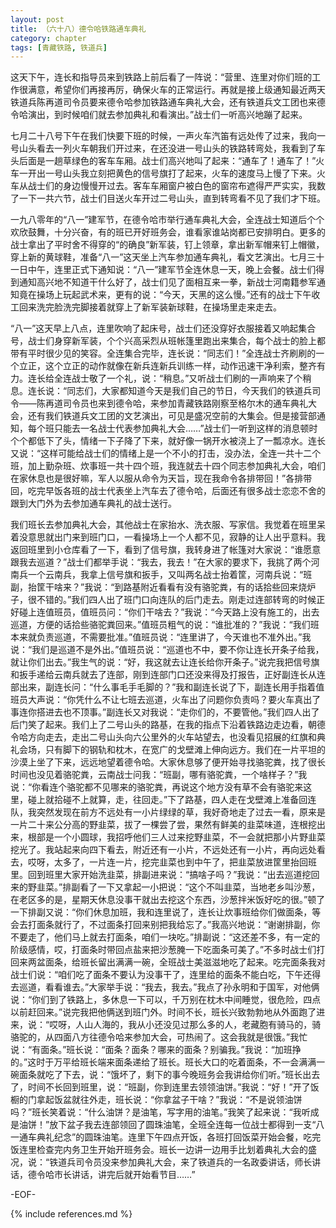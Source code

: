 ```yaml
---
layout: post
title: （六十八）德令哈铁路通车典礼
category: chapter
tags: [青藏铁路, 铁道兵]
---
```


这天下午，连长和指导员来到铁路上前后看了一阵说：“营里、连里对你们班的工作很满意，希望你们再接再厉，确保火车的正常运行。再就是接上级通知最近两天铁道兵陈再道司令员要来德令哈参加铁路通车典礼大会，还有铁道兵文工团也来德令哈演出，到时候咱们就去参加典礼和看演出。”战士们一听高兴地蹦了起来。

七月二十八号下午在我们快要下班的时候，一声火车汽笛有远处传了过来，我向一号山头看去一列火车朝我们开过来，在还没进一号山头的铁路转弯处，我看到了车头后面是一趟草绿色的客车车厢。战士们高兴地叫了起来：“通车了！通车了！”火车一开出一号山头我立刻把黄色的信号旗打了起来，火车的速度马上慢了下来。火车从战士们的身边慢慢开过去。客车车厢窗户被白色的窗帘布遮得严严实实，我数了一下一共六节，战士们目送火车开过二号山头，直到转弯看不见了我们才下班。

一九八零年的“八一”建军节，在德令哈市举行通车典礼大会，全连战士知道后个个欢欣鼓舞，十分兴奋，有的班已开好班务会，谁看家谁站岗都已安排明白。更多的战士拿出了平时舍不得穿的“的确良”新军装，钉上领章，拿出新军帽来钉上帽徽，穿上新的黄球鞋，准备“八一”这天坐上汽车参加通车典礼，看文艺演出。七月三十一日中午，连里正式下通知说：“八一”建军节全连休息一天，晚上会餐。战士们得到通知高兴地不知道干什么好了，战士们见了面相互来一拳，新战士河南籍参军通知竟在操场上玩起武术来，更有的说：“今天，天黑的这么慢。”还有的战士下午收工回来洗完脸洗完脚接着就穿上了新军装新球鞋，在操场里走来走去。

“八一”这天早上八点，连里吹响了起床号，战士们还没穿好衣服接着又响起集合号，战士们身穿新军装，个个兴高采烈从班帐篷里跑出来集合，每个战士的脸上都带有平时很少见的笑容。全连集合完毕，连长说：“同志们！”全连战士齐刷刷的一个立正，这个立正的动作就像在新兵连新兵训练一样，动作迅速干净利索，整齐有力。连长给全连战士敬了一个礼，说：“稍息。”又听战士们刷的一声响来了个稍息。连长说：“同志们，大家都知道今天是我们自己的节日，今天我们的铁道兵司令——陈再道司令员也来到德令哈，来参加青藏铁路刚察至格尔木的通车典礼大会，还有我们铁道兵文工团的文艺演出，可见是盛况空前的大集会。但是接营部通知，每个班只能去一名战士代表参加典礼大会……”战士们一听到这样的消息顿时个个都低下了头，情绪一下子降了下来，就好像一锅开水被浇上了一瓢凉水。连长又说：“这样可能给战士们的情绪上是一个不小的打击，没办法，全连一共十二个班，加上勤杂班、炊事班一共十四个班，我连就去十四个同志参加典礼大会，咱们在家休息也是很好嘛，军人以服从命令为天旨，现在我命令各排带回！”各排带回，吃完早饭各班的战士代表坐上汽车去了德令哈，后面还有很多战士恋恋不舍的跟到大门外为去参加通车典礼的战士送行。

我们班长去参加典礼大会，其他战士在家抬水、洗衣服、写家信。我觉着在班里呆着没意思就出门来到班门口，一看操场上一个人都不见，寂静的让人出乎意料。我返回班里到小仓库看了一下，看到了信号旗，我转身进了帐篷对大家说：“谁愿意跟我去巡道？”战士们都举手说：“我去，我去！”在大家的要求下，我挑了两个河南兵一个云南兵，我拿上信号旗和扳手，又叫两名战士抬着筐，河南兵说：“班副，抬筐干啥来？”我说：“到路基附近看看有没有骆驼粪，有的话拾些回来烧炉子，很不错的。”我们四人出了班门口向连队的后门走去。刚走过连部转弯的时候正好碰上连值班员，值班员问：“你们干啥去？”我说：“今天路上没有施工的，出去巡道，方便的话拾些骆驼粪回来。”值班员粗气的说：“谁批准的？”我说：“我们班本来就负责巡道，不需要批准。”值班员说：“连里讲了，今天谁也不准外出。”我说：“我们是巡道不是外出。”值班员说：“巡道也不中，要不你让连长开条子给我，就让你们出去。”我生气的说：“好，我这就去让连长给你开条子。”说完我把信号旗和扳手递给云南兵就去了连部，刚到连部门口还没来得及打报告，正好副连长从连部出来，副连长问：“什么事毛手毛脚的？”我和副连长说了下，副连长用手指着值班员大声说：“你凭什么不让七班去巡道，火车出了问题你负责吗？要火车真出了事连你搭进去也不顶事。”副连长又对我说：“走你们的，不要管他。”我们四人出了后门笑了起来。我们上了二号山头的路基，在我的指点下沿着铁路边走边看，朝德令哈方向走去，走出二号山头向六公里外的火车站望去，也没看见招展的红旗和典礼会场，只有脚下的钢轨和枕木，在宽广的戈壁滩上伸向远方。我们在一片平坦的沙漠上坐了下来，远远地望着德令哈。大家休息够了便开始寻找骆驼粪，找了很长时间也没见着骆驼粪，云南战士问我：“班副，哪有骆驼粪，一个啥样子？”我说：“你看连个骆驼都不见哪来的骆驼粪，再说这个地方没有草不会有骆驼来这里，碰上就拾碰不上就算，走，往回走。”下了路基，四人走在戈壁滩上准备回连队，我突然发现在前方不远处有一小片绿绿的草，我好奇地走了过去一看，原来是一片二十来公分高的野韭菜，拔了一棵尝了尝，果然有鲜美的韭菜味道，连根挖出来，根部是一个小圆球，我招呼他们三人过来挖野韭菜，不一会就把那小片野韭菜挖光了。我站起来向四下看去，附近还有一小片，不远处还有一小片，再向远处看去，哎呀，太多了，一片连一片，挖完韭菜也到中午了，把韭菜放进筐里抬回班里。回到班里大家开始洗韭菜，排副进来说：“搞啥子吗？”我说：“出去巡道挖回来的野韭菜。”排副看了一下又拿起一小把说：“这个不叫韭菜，当地老乡叫沙葱，在老区多的是，星期天休息没事干就出去挖这个东西，沙葱拌米饭好吃的很。”顿了一下排副又说：“你们休息加班，我和连里说了，连长让炊事班给你们做面条，等会去打面条就行了，不过面条打回来别把我给忘了。”我高兴地说：“谢谢排副，你不要走了，他们马上就去打面条，咱们一块吃。”排副说：“这还差不多，有一定的阶级感情，哎，打面条时带回点盐来把沙葱腌一下吃面条可美了。”不多时战士们打回来两盆面条，给班长留出满满一碗，全班战士美滋滋地吃了起来。吃完面条我对战士们说：“咱们吃了面条不要认为没事干了，连里给的面条不能白吃，下午还得去巡道，看看谁去。”大家举手说：“我去，我去。”我点了孙永明和于国军，对他俩说：“你们到了铁路上，多休息一下可以，千万别在枕木中间睡觉，很危险，四点以前赶回来。”说完我把他俩送到班门外。时间不长，班长兴致勃勃地从外面跑了进来，说：“哎呀，人山人海的，我从小还没见过那么多的人，老藏胞有骑马的，骑骆驼的，从四面八方往德令哈来参加大会，可热闹了。这会我就是很饿。”我忙说：“有面条。”班长说：“面条？面条？哪来的面条？别骗我。”我说：“加班挣的。”这时于万平给班长端来面条递给了班长。班长大口的吃着面条，不一会满满一碗面条就吃了下去，说：“饿坏了，剩下的事今晚班务会我讲给你们听。”班长出去了，时间不长回到班里，说：“班副，你到连里去领领油饼。”我说：“好！”开了饭橱的门拿起饭盆就往外走，班长说：“你拿盆子干啥？”我说：“不是说领油饼吗？”班长笑着说：“什么油饼？是油笔，写字用的油笔。”我笑了起来说：“我听成是油饼！”放下盆子我去连部领回了圆珠油笔，全班全连每一位战士都得到一支“八一通车典礼纪念”的圆珠油笔。连里下午四点开饭，各班打回饭菜开始会餐，吃完饭连里检查完内务卫生开始开班务会。班长一边讲一边用手比划着典礼大会的盛况，说：“铁道兵司令员没来参加典礼大会，来了铁道兵的一名政委讲话，师长讲话，德令哈市长讲话，讲完后就开始看节目……”

-EOF-

{% include references.md %}
